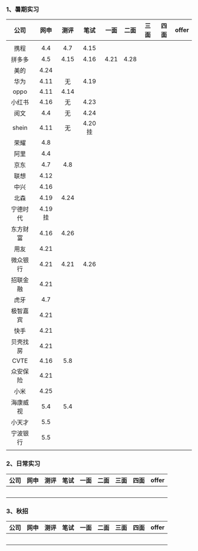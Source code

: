 ### 1、暑期实习

|   公司   |   网申   | 测评 |    笔试    | 一面 | 二面 | 三面 | 四面 | offer |
| :------: | :------: | :--: | :--------: | :--: | :--: | :--: | :--: | :---: |
|          |          |      |            |      |      |      |      |       |
|   携程   |   4.4    | 4.7  |    4.15    |      |      |      |      |       |
|  拼多多  |   4.5    | 4.15 |    4.16    | 4.21 | 4.28 |      |      |       |
|   美的   |   4.24   |      |            |      |      |      |      |       |
|   华为   |   4.11   |  无  |    4.19    |      |      |      |      |       |
|   oppo   |   4.11   | 4.14 |            |      |      |      |      |       |
|  小红书  |   4.16   |  无  |    4.23    |      |      |      |      |       |
|   阅文   |   4.4    |  无  |    4.24    |      |      |      |      |       |
|  shein   |   4.11   |  无  | 4.20    挂 |      |      |      |      |       |
|   荣耀   |   4.8    |      |            |      |      |      |      |       |
|   阿里   |   4.4    |      |            |      |      |      |      |       |
|   京东   |   4.7    | 4.8  |            |      |      |      |      |       |
|   联想   |   4.12   |      |            |      |      |      |      |       |
|   中兴   |   4.16   |      |            |      |      |      |      |       |
|   北森   |   4.19   | 4.24 |            |      |      |      |      |       |
| 宁德时代 | 4.19  挂 |      |            |      |      |      |      |       |
| 东方财富 |   4.16   | 4.26 |            |      |      |      |      |       |
|   用友   |   4.21   |      |            |      |      |      |      |       |
| 微众银行 |   4.21   | 4.21 |    4.26    |      |      |      |      |       |
| 招联金融 |   4.21   |      |            |      |      |      |      |       |
|   虎牙   |   4.7    |      |            |      |      |      |      |       |
| 极智嘉宾 |   4.21   |      |            |      |      |      |      |       |
|   快手   |   4.21   |      |            |      |      |      |      |       |
| 贝壳找房 |   4.21   |      |            |      |      |      |      |       |
|   CVTE   |   4.16   | 5.8  |            |      |      |      |      |       |
| 众安保险 |   4.21   |      |            |      |      |      |      |       |
|   小米   |   4.25   |      |            |      |      |      |      |       |
| 海康威视 |   5.4    | 5.4  |            |      |      |      |      |       |
|  小天才  |   5.5    |      |            |      |      |      |      |       |
| 宁波银行 |   5.5    |      |            |      |      |      |      |       |
|          |          |      |            |      |      |      |      |       |





### 2、日常实习



| 公司 | 网申 | 测评 | 笔试 | 一面 | 二面 | 三面 | 四面 | offer |
| :--: | :--: | :--: | :--: | :--: | :--: | :--: | :--: | :---: |
|      |      |      |      |      |      |      |      |       |
|      |      |      |      |      |      |      |      |       |
|      |      |      |      |      |      |      |      |       |
|      |      |      |      |      |      |      |      |       |
|      |      |      |      |      |      |      |      |       |



### 3、秋招



| 公司 | 网申 | 测评 | 笔试 | 一面 | 二面 | 三面 | 四面 | offer |
| :--: | :--: | :--: | :--: | :--: | :--: | :--: | :--: | :---: |
|      |      |      |      |      |      |      |      |       |
|      |      |      |      |      |      |      |      |       |
|      |      |      |      |      |      |      |      |       |
|      |      |      |      |      |      |      |      |       |
|      |      |      |      |      |      |      |      |       |

